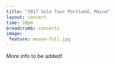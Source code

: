 ```yaml
---
title: "2017 Solo Tour Portland, Maine"
layout: concert
time: 10pm
breadcrumb: concerts
image:
 feature: moose-full.jpg
---
```

More info to be added!